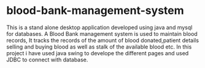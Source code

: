 # blood-bank-management-system
This is a stand alone desktop application developed using java and mysql for databases. A Blood Bank management system is used to maintain blood records, It tracks the records of the amount of blood donated,patient details selling and buying blood as well as stalk of the available blood etc.
In this project i have used java swing to develope the different pages and used JDBC to connect with database.
